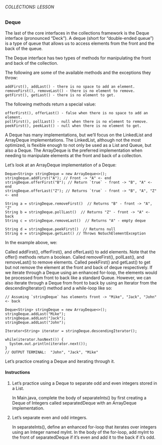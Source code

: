 ###### COLLECTIONS: LESSON

### Deque

The last of the core interfaces in the collections framework is the Deque interface (pronounced “Deck”). A deque (short for “double-ended queue”) is a type of queue that allows us to access elements from the front and the back of the queue.

The Deque interface has two types of methods for manipulating the front and back of the collection.

The following are some of the available methods and the exceptions they throw:
```
addFirst(), addLast() - there is no space to add an element.
removeFirst(), removeLast() - there is no element to remove.
getFirst(), getLast() - there is no element to get.
```
The following methods return a special value:
```
offerFirst(), offerLast() - false when there is no space to add an element.
pollFirst(), pollLast() - null when there is no element to remove.
peekFirst(), peekLast() - null when there is no element to get.
```
A Deque has many implementations, but we’ll focus on the LinkedList and ArrayDeque implementations. The LinkedList, although not the most optimized, is flexible enough to not only be used as a List and Queue, but also a Deque. The ArrayDeque is the preferred implementation when needing to manipulate elements at the front and back of a collection.

Let’s look at an ArrayDeque implementation of a Deque:
```
Deque<String> stringDeque = new ArrayDeque<>();
stringDeque.addFirst("A"); // Front -> "A" <- end
stringDeque.offerFirst("B"); // Return `true` - front -> "B", "A" <- end
stringDeque.offerLast("Z"); // Returns `true` - front -> "B", "A", "Z" <- end
 
String a = stringDeque.removeFirst()  // Returns "B" - front -> "A", "Z"
String b = stringDeque.pollLast()  // Returns "Z" - front -> "A" <- back
String c = stringDeque.removeLast()  // Returns "A" - empty deque
 
String d = stringDeque.peekFirst()  // Returns null
String e = stringDeque.getLast() // Throws NoSuchElementException
```
In the example above, we:

Called addFirst(), offerFirst(), and offerLast() to add elements. Note that the offer() methods return a boolean.
Called removeFirst(), pollLast(), and removeLast() to remove elements.
Called peekFirst() and getLast() to get but not remove the element at the front and back of deque respectively.
If we iterate through a Deque using an enhanced for-loop, the elements would be processed from front to back like a standard Queue. However, we can also iterate through a Deque from front to back by using an Iterator from the descendingIterator() method and a while-loop like so:
```
// Assuming `stringDeque` has elements front -> "Mike", "Jack", "John" <- back
```
```
Deque<String> stringDeque = new ArrayDeque<>();
stringDeque.addLast("Mike");
stringDeque.addLast("Jack");
stringDeque.addLast("John");
 
Iterator<String> iterator = stringDeque.descendingIterator();
 
while(iterator.hasNext()) {
  System.out.println(iterator.next());
}
// OUTPUT TERMINAL:  "John", "Jack", "Mike"
```
Let’s practice creating a Deque and iterating through it.

#### Instructions

1. Let’s practice using a Deque to separate odd and even integers stored in a List.

    In Main.java, complete the body of separateInts() by first creating a Deque of Integers called separatedDeque with an ArrayDeque implementation.

2. Let’s separate even and odd integers.

    In separateInts(), define an enhanced for-loop that iterates over integers using an Integer named myInt. In the body of the for-loop, add myInt to the front of separatedDeque if it’s even and add it to the back if it’s odd.